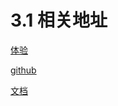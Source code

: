 # 3.1 相关地址

[体验](http://alloyteam.github.io/AlloyTouch/)

[github](https://github.com/AlloyTeam/AlloyTouch)

[文档](https://github.com/AlloyTeam/AlloyTouch/wiki)

